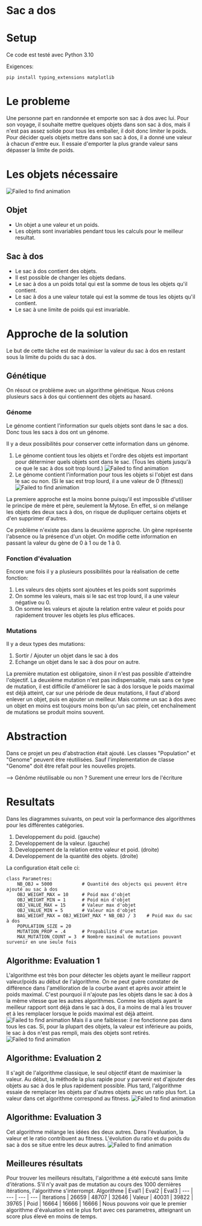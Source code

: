# Sac a dos
# Setup
Ce code est testé avec Python 3.10

Exigences: 
```
pip install typing_extensions matplotlib
```
# Le probleme
Une personne part en randonnée et emporte son sac à dos avec lui. Pour son voyage, il souhaite mettre quelques objets dans son sac à dos, mais il n'est pas assez solide pour tous les emballer, il doit donc limiter le poids.
Pour décider quels objets mettre dans son sac à dos, il a donné une valeur à chacun d'entre eux. Il essaie d'emporter la plus grande valeur sans dépasser la limite de poids.

# Les objets nécessaire
![Failed to find animation](./img/classes.png)
## Objet
- Un objet a une valeur et un poids. 
- Les objets sont invariables pendant tous les calculs pour le meilleur resultat.
## Sac à dos
- Le sac à dos contient des objets. 
- Il est possible de changer les objets dedans.
- Le sac à dos a un poids total qui est la somme de tous les objets qu'il contient.
- Le sac à dos a une valeur totale qui est la somme de tous les objets qu'il contient.
- Le sac à une limite de poids qui est invariable.

# Approche de la solution
Le but de cette tâche est de maximiser la valeur du sac à dos en restant sous la limite du poids du sac à dos.

## Génétique
On résout ce problème avec un algorithme génétique.
Nous créons plusieurs sacs à dos qui contiennent des objets au hasard.

### Génome
Le génome contient l'information sur quels objets sont dans le sac a dos. Donc tous les sacs à dos ont un génome.

Il y a deux possibilités pour conserver cette information dans un génome.
1. Le génome contient tous les objets et l'ordre des objets est important pour déterminer quels objets sont dans le sac. (Tous les objets jusqu'à ce que le sac à dos soit trop lourd.)
![Failed to find animation](./img/animation2.gif)
2. Le génome contient l'information pour tous les objets si l'objet est dans le sac ou non. (Si le sac est trop lourd, il a une valeur de 0 (fitness))
![Failed to find animation](./img/animation1.gif)

La premiere approche est la moins bonne puisqu'il est impossible d'utiliser le principe de mère et père, seulement la Mytose. En effet, si on mélange les objets des deux sacs à dos, on risque de dupliquer certains objets et d'en supprimer d'autres.

Ce problème n'existe pas dans la deuxième approche. Un gène représente l'absence ou la présence d'un objet. On modifie cette information en passant la valeur du gène de 0 à 1 ou de 1 à 0.

### Fonction d'évaluation
Encore une fois il y a plusieurs possibilités pour la réalisation de cette fonction:
1. Les valeurs des objets sont ajoutées et les poids sont supprimés
2. On somme les valeurs, mais si le sac est trop lourd, il a une valeur négative ou 0.
3. On somme les valeurs et ajoute la relation entre valeur et poids pour rapidement trouver les objets les plus efficaces.

### Mutations
Il y a deux types des mutations:
1. Sortir / Ajouter un objet dans le sac à dos
2. Echange un objet dans le sac à dos pour on autre.

La première mutation est obligatoire, sinon il n'est pas possible d'atteindre l'objectif. 
La deuxième mutation n'est pas indispensable, mais sans ce type de mutation, il est difficile d'améliorer le sac à dos lorsque le poids maximal est déjà atteint, car sur une période de deux mutations, il faut d'abord enlever un objet, puis en ajouter un meilleur. Mais comme un sac à dos avec un objet en moins est toujours moins bon qu'un sac plein, cet enchaînement de mutations se produit moins souvent.

# Abstraction
Dans ce projet un peu d'abstraction était ajouté. Les classes "Population" et "Genome" peuvent être réutilisées. Sauf l'implementation de classe "Genome" doit être refait pour les nouvelles projets.

--> Génôme réutilisable ou non ? Surement une erreur lors de l'écriture


# Resultats
Dans les diagrammes suivants, on peut voir la performance des algorithmes pour les différentes catégories.
1. Developpement du poid. (gauche)
2. Developpement de la valeur. (gauche)
3. Developpement de la relation entre valeur et poid. (droite)
4. Developpement de la quantité des objets. (droite)

La configuration était celle ci:
```
class Parametres:
    NB_OBJ = 5000           # Quantité des objects qui peuvent être ajouté au sac à dos
    OBJ_WEIGHT_MAX = 10     # Poid max d'objet
    OBJ_WEIGHT_MIN = 1      # Poid min d'objet
    OBJ_VALUE_MAX = 15      # Valeur max d'objet
    OBJ_VALUE_MIN = 5       # Valeur min d'objet
    BAG_WEIGHT_MAX = OBJ_WEIGHT_MAX * NB_OBJ / 3    # Poid max du sac à dos
    POPULATION_SIZE = 20
    MUTATION_PROP = .4      # Propabilité d'une mutation
    MAX_MUTATION_COUNT = 3  # Nombre maximal de mutations pouvant survenir en une seule fois
```

## Algorithme: Evaluation 1
L'algorithme est très bon pour détecter les objets ayant le meilleur rapport valeur/poids au début de l'algorithme. On ne peut guère constater de différence dans l'amélioration de la courbe avant et après avoir atteint le poids maximal. C'est pourquoi il n'ajoute pas les objets dans le sac à dos à la même vitesse que les autres algorithmes. Comme les objets ayant le meilleur rapport sont déjà dans le sac à dos, il a moins de mal à les trouver et à les remplacer lorsque le poids maximal est déjà atteint.
![Failed to find animation](./img/plots/eval1.png)
Mais il a une faiblesse: il ne fonctionne pas dans tous les cas. Si, pour la plupart des objets, la valeur est inférieure au poids, le sac à dos n'est pas rempli, mais des objets sont retirés.
![Failed to find animation](./img/plots/eval4.png)
## Algorithme: Evaluation 2
Il s'agit de l'algorithme classique, le seul objectif étant de maximiser la valeur. Au début, la méthode la plus rapide pour y parvenir est d'ajouter des objets au sac à dos le plus rapidement possible. Plus tard, l'algorithme essaie de remplacer les objets par d'autres objets avec un ratio plus fort. La valeur dans cet algorithme correspond au fitness.
![Failed to find animation](./img/plots/eval2.png)
## Algorithme: Evaluation 3
Cet algorithme mélange les idées des deux autres. Dans l'évaluation, la valeur et le ratio contribuent au fitness. L'évolution du ratio et du poids du sac à dos se situe entre les deux autres.
![Failed to find animation](./img/plots/eval3.png)
## Meilleures résultats
Pour trouver les meilleurs résultats, l'algorithme a été exécuté sans limite d'itérations. S'il n'y avait pas de mutation au cours des 1000 dernières itérations, l'algorithme s'interrompt.
Algorithme | Eval1 | Eval2 | Eval3 |
--- | --- | --- | --- | 
Iterations | 26659 | 48707 | 32646 | 
Valeur | 40031 | 39822 | 39765 |
Poid | 16664 | 16666 | 16666 |
Nous pouvons voir que le premier algorithme d'évaluation est le plus fort avec ces parametres, atteignant un score plus élevé en moins de temps.